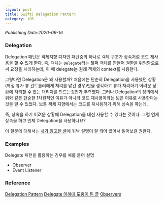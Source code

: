 ```yaml
---
layout: post
title: Swift) Delegation Pattern
category: iOS
---
```

*Publishing Date:2020-09-16*

<!-- ### Delegation
위키피디아에 Delegation 항목이 엄청 많다. 대체 왜 이렇게 많은거지..?
1. [Delegation Pattern](https://en.wikipedia.org/wiki/Delegation_pattern)
2. [Delegation(object oriented programming)](https://en.wikipedia.org/wiki/Delegation_(object-oriented_programming))
3. [Delegation(Computing)](https://en.wikipedia.org/wiki/Delegation_(computing))
4. [Delegation(Computer security)](https://en.wikipedia.org/wiki/Delegation_(computer_security))
5. [Delegate(CLI)](https://en.wikipedia.org/wiki/Delegate_(CLI))

들어가서 읽어보니, 5번은 CLI(Commom Language Infrastructure)에서 사용되는 문법의 형태라 보지 않기로 했다. CLI라는게 있다는 것만 알고 가자.
4번 역시 보안 관련해서 사용자가 다른 사용자에게 권한을 위임하는 내용인 것 같아 생략.
어째 아래부터 올라가고 있는데, 3번에서는 컴퓨터에서 말하는 Delegation의 전체적인 내용으로 링크된다. 컴퓨터에서 일반적으로 사용되는 Delegation은 어떠한 엔티티에서 다른 엔티티로 무언가를 넘겨주는 것이다. 좁은 의미에서 특별한 형태의 다양한 관계를 말한다고 한다. 우리가 찾고 있는 것은 1번, 2번으로 연결된다.
(목록에 `Forwarding`이 있는데, 어디서 들어본 적은 있으나 자세히는 알지 못한다. 나중에 더 공부하도록 하자.)
2번에서는 객체지향 프로그래밍에서 사용하는 Delegation에 대해 읽을 수 있었다. 객체지향에서 Delegation은 수신자 객체의 프로퍼티나 메소드를 송신자 객체의 컨텍스트에서 평가하는 것이라고 한다. 이게 무슨 말이람? -->

### Delegation
Delegation 패턴은 객체지향 디자인 패턴중의 하나로 객체 구조가 상속처럼 코드 재사용을 할 수 있게 한다. 즉, 객체는 `Delegate`라는 헬퍼 객체를 만들어 권한을 위임함으로써 요청을 처리하는데, 이 때 delegate는 원래 객체의 context를 사용한다.
<!-- Delegation인지 알지 못하고 사용하고 있었던 Delegation 중 하나는 `self`이다.
this is done implicitly by having self in the delegate refer to the original (sending) object, not the delegate (receiving object) -->

그렇다면 Delegation은 왜 사용할까?
처음에는 단순히 Delegation을 사용했던 상황(특정 뷰가 뷰 컨트롤러에게 처리를 맡긴 경우)만을 생각하고 뷰가 처리하기 어려운 상황에 처리할 수 있는 대리자를 만드는것인가 추측했다.
그러나 Delegation의 정의에서 위와 같은 단순한 1차원적인 이유가 아니라 코드 재사용이라는 넓은 이유로 사용한다는 것을 알 수 있었다. 보통 객체 지향에서는 코드를 재사용하기 위해 상속을 하는데,

즉, 상속을 하기 어려운 상황에 Delegation을 대신 사용할 수 있다는 것이다.
그럼 언제 상속을 하고 언제 Delegation을 사용하나요?

이 질문에 대해서는 [내가 참고한 글](https://magi82.github.io/ios-delegate/)에 워낙 설명이 잘 되어 있어서 읽어보길 권한다.





### Examples
Delegate 패턴을 활용하는 경우를 예를 들어 설명
* Observer
* Event Listener


### Reference
[Delegation Pattern](http://best-practice-software-engineering.ifs.tuwien.ac.at/patterns/delegation.html)
[Delegate 이해에 도움이 된 글](https://magi82.github.io/ios-delegate/)
[Observers](https://benoitpasquier.com/observer-design-pattern-swift/)
